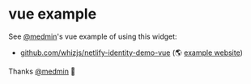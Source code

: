 # vue example

See [@medmin](https://github.com/medmin)'s vue example of using this widget:

- [github.com/whizjs/netlify-identity-demo-vue](https://github.com/whizjs/netlify-identity-demo-vue) (🌎 [example website](https://netlify-identity-demo-vue.netlify.com/))

Thanks [@medmin](https://github.com/medmin) 🙏
